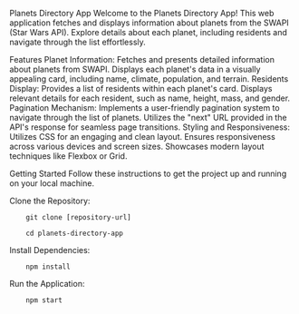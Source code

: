 Planets Directory App
Welcome to the Planets Directory App! This web application fetches and displays information about planets from the SWAPI (Star Wars API). Explore details about each planet, including residents and navigate through the list effortlessly.

Features
Planet Information:
  Fetches and presents detailed information about planets from SWAPI.
  Displays each planet's data in a visually appealing card, including name, climate, population, and terrain.
Residents Display:
  Provides a list of residents within each planet's card.
  Displays relevant details for each resident, such as name, height, mass, and gender.
Pagination Mechanism:
  Implements a user-friendly pagination system to navigate through the list of planets.
  Utilizes the "next" URL provided in the API's response for seamless page transitions.
Styling and Responsiveness:
  Utilizes CSS for an engaging and clean layout.
  Ensures responsiveness across various devices and screen sizes.
  Showcases modern layout techniques like Flexbox or Grid.

Getting Started
		Follow these instructions to get the project up and running on your local machine.

Clone the Repository:

		git clone [repository-url]

		cd planets-directory-app
 
Install Dependencies:

		npm install
	
Run the Application:
		
		npm start
